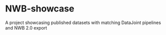 # NWB-showcase
A project showcasing published datasets with matching DataJoint pipelines and NWB 2.0 export
